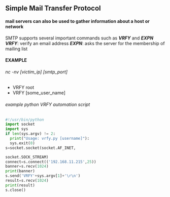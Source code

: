 ## Simple Mail Transfer Protocol

#### mail servers can also be used to gather information about a host or network
SMTP supports several important commands such as ***VRFY*** and ***EXPN***
***VRFY***: verify an email address
***EXPN***: asks the server for the membership of mailing list

#### EXAMPLE
###### nc -nv [victim_ip] [smtp_port]
- VRFY root
- VRFY [some_user_name]

###### example python VRFY automation script 
```python
#!/usr/bin/python
import socket
import sys
if len(sys.argv) != 2:
  print("Usage: vrfy.py [username]"):
  sys.exit(0)
s=socket.socket(socket.AF_INET,

socket.SOCK_STREAM)
connect=s.connect(('192.168.11.215',25))
banner=s.recv(1024)
print(banner)
s.send('VRFY'+sys.argv[1]+'\r\n')
result=s.recv(1024)
print(result)
s.close()
```
